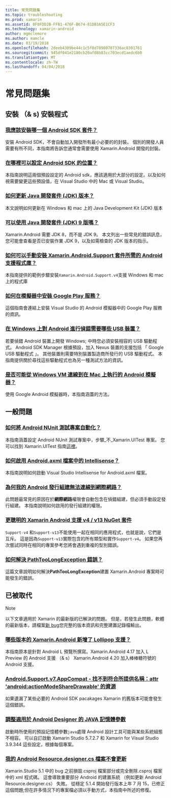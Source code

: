 ```yaml
---
title: 常見問題集
ms.topic: troubleshooting
ms.prod: xamarin
ms.assetid: 0F0FDD2B-FFB1-476F-B674-81DB3A5E1CF3
ms.technology: xamarin-android
author: mgmclemore
ms.author: mamcle
ms.date: 03/19/2018
ms.openlocfilehash: 2deeb4309be44c1c5f8d78980707336ac8301761
ms.sourcegitcommit: 945df041e2180cb20af08b83cc703ecd1aedc6b0
ms.translationtype: MT
ms.contentlocale: zh-TW
ms.lasthandoff: 04/04/2018
---
```

# <a name="frequently-asked-questions"></a>常見問題集

## <a name="installation--setup"></a>安裝 （& s) 安裝程式

### <a name="which-android-sdk-packages-should-i-installinstall-android-sdk-packagesmd"></a>[我應該安裝哪一個 Android SDK 套件？](install-android-sdk-packages.md)

安裝 Android SDK，不會自動加入開發所有最小必要的的封裝。 個別的開發人員需要有所不同，本指南將告訴您通常會需要使用 Xamarin.Android 開發的封裝。

### <a name="where-can-i-set-my-android-sdk-locationsandroid-sdk-locationmd"></a>[在哪裡可以設定 Android SDK 的位置？](android-sdk-location.md)

本指南說明這兩個預設設定的 Android sdk，應該適用於大部分的設定。以及如何視需要變更這些預設值，在 Visual Studio 中的 Mac 或 Visual Studio。

### <a name="how-do-i-update-the-java-development-kit-jdk-versionupdate-jdkmd"></a>[如何更新 Java 開發套件 (JDK) 版本？](update-jdk.md)

本文說明如何更新在 Windows 和 mac 上的 Java Development Kit (JDK) 版本

### <a name="can-i-use-java-development-kit-jdk-version-9jdk9-errorsmd"></a>[可以使用 Java 開發套件 (JDK) 9 版嗎？](jdk9-errors.md)

Xamarin.Android 需要 JDK 8，而不是 JDK 9。 本文列出一些常見的錯誤訊息，您可能會查看是否已安裝作業 JDK 9，以及如需檢查的 JDK 版本的指示。


### <a name="how-can-i-manually-install-the-android-support-libraries-required-by-the-xamarinandroidsupport-packagesinstall-android-support-librarymd"></a>[如何可以手動安裝 Xamarin.Android.Support 套件所需的 Android 支援程式庫？](install-android-support-library.md)

本指南提供的範例步驟安裝`Xamarin.Android.Support.v4`支援 Windows 和 mac 上的程式庫

### <a name="how-do-i-install-google-play-services-in-an-emulatorinstall-gpsmd"></a>[如何在模擬器中安裝 Google Play 服務？](install-gps.md)

這個指南會連結上安裝 Visual Studio 的 Android 模擬器中的 Google Play 服務的資訊。

### <a name="what-usb-drivers-do-i-need-to-debug-android-on-windowsandroid-drivers-debug-windowsmd"></a>[在 Windows 上對 Android 進行偵錯需要哪些 USB 裝置？](android-drivers-debug-windows.md)

若要偵錯 Android 裝置上開發 Windows; 中時您必須安裝相容的 USB 驅動程式。 Android SDK Manager 根據預設，加入 Nexus 裝置的支援包括 「 Google USB 驅動程式 」。
其他裝置則需要特別裝置製造商所發行的 USB 驅動程式。 本指南提供關於尋找這些驅動程式也為另一種測試方法的資訊。

### <a name="is-it-possible-to-connect-to-android-emulators-running-on-a-mac-from-a-windows-vmconnect-android-emulator-mac-windowsmd"></a>[是否可能從 Windows VM 連線到在 Mac 上執行的 Android 模擬器？](connect-android-emulator-mac-windows.md)

使用 Google Android 模擬器時，本指南涵蓋的方法。

## <a name="general-questions"></a>一般問題

### <a name="how-do-i-automate-an-android-nunit-test-projectautomate-android-nunit-testmd"></a>[如何將 Android NUnit 測試專案自動化？](automate-android-nunit-test.md)

本指南涵蓋設定 Android NUnit 測試專案中，步驟_不_Xamarin.UITest 專案。 您可以找到 Xamarin.UITest 指南[這裡](https://docs.microsoft.com/appcenter/test-cloud/preparing-for-upload/uitest)。

### <a name="how-do-i-enable-intellisense-in-android-axml-filesenable-axml-intellisensemd"></a>[如何啟用 Android.axml 檔案中的 Intellisense？](enable-axml-intellisense.md)

本指南說明如何啟動 Visual Studio Intellisense for Android.axml 檔案。

### <a name="why-cant-my-android-release-build-connect-to-the-internetandroid-internetmd"></a>[為何我的 Android 發行組建無法連線到網際網路？](android-internet.md)

此問題最常見的原因在於**網際網路**權限會自動包含在偵錯組建，但必須手動設定發行組建。 本指南說明如何啟用的發行組建的權限。

### <a name="smarter-xamarin-android-support-v4--v13-nuget-packagesandroid-support-v4v13-librariesmd"></a>[更聰明的 Xamarin Android 支援 v4 / v13 NuGet 套件](android-support-v4v13-libraries.md)

`Support-v4` 和`Support-v13`不能使用一起在相同的應用程式，也就是說，它們是互斥。 這是因為`Support-v13`實際包含的所有類型和實作`Support-v4`。 如果您再次嘗試同時在相同的專案參考您將會遇到重複的型別錯誤。

### <a name="how-do-i-resolve-a-pathtoolongexception-errorpath-too-long-exceptionmd"></a>[如何解決 PathTooLongException 錯誤？](path-too-long-exception.md)

這篇文章說明如何解決**PathTooLongException**建置 Xamarin.Android 專案時可能發生的錯誤。



## <a name="deprecated"></a>已被取代

> [!NOTE]
> 以下文章適用於 Xamarin 的最新版的已解決的問題。 但是，若發生此問題，軟體的最新版本，請檔案[新 bug](~/cross-platform/troubleshooting/questions/howto-file-bug.md)您完整的版本資訊和完整建置記錄檔輸出。

### <a name="what-version-of-xamarinandroid-added-lollipop-supportxa-lollipopmd"></a>[哪些版本的 Xamarin.Android 新增了 Lollipop 支援？](xa-lollipop.md)

本指南原本是針對 Android L 預覽所撰寫。Xamarin.Android 4.17 加入 L Preview 的 Android 支援 （& s） Xamarin.Android 4.20 加入棒棒糖符號的 Android 支援。

### <a name="androidsupportv7appcompat---no-resource-found-that-matches-the-given-name-attr-androidactionmodesharedrawablemissing-action-mode-share-drawablemd"></a>[Android.Support.v7.AppCompat - 找不到符合所提供名稱：attr 'android:actionModeShareDrawable' 的資源](missing-action-mode-share-drawable.md)

如果遺漏了某些必要的 Android SDK pacakages Xamarin 的舊版本可能會發生這個錯誤。

### <a name="adjusting-java-memory-parameters-for-the-android-designerandroid-designer-java-memorymd"></a>[調整適用於 Android Designer 的 JAVA 記憶體參數](android-designer-java-memory.md)

啟動時所使用的預設記憶體參數`java`處理 Android 設計工具可能與某些系統組態不相容。 可以自訂啟動 Xamarin Studio 5.7.2.7 和 Xamarin for Visual Studio 3.9.344 這些設定，根據每個專案。

### <a name="my-android-resourcedesignercs-file-will-not-updateresource-designer-wont-updatemd"></a>[我的 Android Resource.designer.cs 檔案不會更新](resource-designer-wont-update.md)

Xamarin.Studio 5.1 中的 bug 之前損毀.csproj 檔案部分或完全刪除.csproj 檔案中的 xml 程式碼。 這會導致重要部分 Android 的建置系統 （例如更新 Android Resource.designer.cs） 失敗。 從穩定 5.1.4 開始發行版本上年 7 月 15，已修正這個問題;但在許多情況下的專案檔必須以手動方式，本指南中所述的修復。



